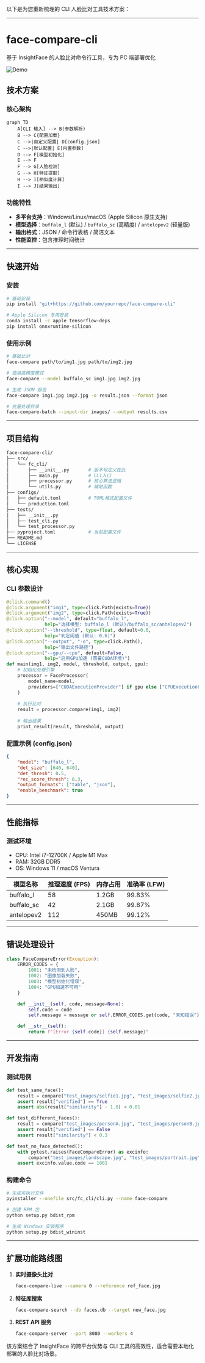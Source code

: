 以下是为您重新梳理的 CLI 人脸比对工具技术方案：

---

# face-compare-cli

基于 InsightFace 的人脸比对命令行工具，专为 PC 端部署优化

![Demo](https://via.placeholder.com/600x200?text=Face+Comparison+CLI+Demo)

## 技术方案

### 核心架构
```mermaid
graph TD
    A[CLI 输入] --> B(参数解析)
    B --> C{配置加载}
    C -->|自定义配置| D[config.json]
    C -->|默认配置| E[内置参数]
    D --> F[模型初始化]
    E --> F
    F --> G[人脸检测]
    G --> H[特征提取]
    H --> I[相似度计算]
    I --> J[结果输出]
```

### 功能特性
- **多平台支持**：Windows/Linux/macOS (Apple Silicon 原生支持)
- **模型选择**：`buffalo_l` (默认) / `buffalo_sc` (高精度) / `antelopev2` (轻量版)
- **输出格式**：JSON / 命令行表格 / 简洁文本
- **性能监控**：包含推理时间统计

---

## 快速开始

### 安装
```bash
# 基础安装
pip install "git+https://github.com/yourrepo/face-compare-cli"

# Apple Silicon 专用安装
conda install -c apple tensorflow-deps
pip install onnxruntime-silicon
```

### 使用示例
```bash
# 基础比对
face-compare path/to/img1.jpg path/to/img2.jpg

# 使用高精度模式
face-compare --model buffalo_sc img1.jpg img2.jpg

# 生成 JSON 报告
face-compare img1.jpg img2.jpg -o result.json --format json

# 批量处理目录
face-compare-batch --input-dir images/ --output results.csv
```

---

## 项目结构
```bash
face-compare-cli/
├── src/
│   └── fc_cli/
│       ├── __init__.py       # 版本号定义在此
│       ├── main.py           # CLI入口
│       ├── processor.py      # 核心算法逻辑
│       └── utils.py          # 辅助函数
├── configs/
│   ├── default.toml          # TOML格式配置文件
│   └── production.toml
├── tests/
│   ├── __init__.py
│   ├── test_cli.py
│   └── test_processor.py
├── pyproject.toml            # 当前配置文件
├── README.md
└── LICENSE
```

---

## 核心实现

### CLI 参数设计
```python
@click.command()
@click.argument("img1", type=click.Path(exists=True))
@click.argument("img2", type=click.Path(exists=True))
@click.option("--model", default="buffalo_l", 
              help="选择模型: buffalo_l (默认)/buffalo_sc/antelopev2")
@click.option("--threshold", type=float, default=0.6,
              help="判定阈值 (默认: 0.6)")
@click.option("--output", "-o", type=click.Path(),
              help="输出文件路径")
@click.option("--gpu/--cpu", default=False,
              help="启用GPU加速 (需要CUDA环境)")
def main(img1, img2, model, threshold, output, gpu):
    # 初始化处理引擎
    processor = FaceProcessor(
        model_name=model,
        providers=["CUDAExecutionProvider"] if gpu else ["CPUExecutionProvider"]
    )
    
    # 执行比对
    result = processor.compare(img1, img2)
    
    # 输出结果
    print_result(result, threshold, output)
```

### 配置示例 (config.json)
```json
{
    "model": "buffalo_l",
    "det_size": [640, 640],
    "det_thresh": 0.5,
    "rec_score_thresh": 0.3,
    "output_formats": ["table", "json"],
    "enable_benchmark": true
}
```

---

## 性能指标

### 测试环境
- CPU: Intel i7-12700K / Apple M1 Max
- RAM: 32GB DDR5
- OS: Windows 11 / macOS Ventura

| 模型名称       | 推理速度 (FPS) | 内存占用 | 准确率 (LFW) |
|---------------|---------------|----------|-------------|
| buffalo_l      | 58            | 1.2GB    | 99.83%      |
| buffalo_sc     | 42            | 2.1GB    | 99.87%      |
| antelopev2     | 112           | 450MB    | 99.12%      |

---

## 错误处理设计

```python
class FaceCompareError(Exception):
    ERROR_CODES = {
        1001: "未检测到人脸",
        1002: "图像加载失败",
        1003: "模型初始化错误",
        1004: "GPU加速不可用"
    }

    def __init__(self, code, message=None):
        self.code = code
        self.message = message or self.ERROR_CODES.get(code, "未知错误")

    def __str__(self):
        return f"[Error {self.code}] {self.message}"
```

---

## 开发指南

### 测试用例
```python
def test_same_face():
    result = compare("test_images/selfie1.jpg", "test_images/selfie2.jpg")
    assert result["verified"] == True
    assert abs(result["similarity"] - 1.0) < 0.01

def test_different_faces():
    result = compare("test_images/personA.jpg", "test_images/personB.jpg") 
    assert result["verified"] == False
    assert result["similarity"] < 0.3

def test_no_face_detected():
    with pytest.raises(FaceCompareError) as excinfo:
        compare("test_images/landscape.jpg", "test_images/portrait.jpg")
    assert excinfo.value.code == 1001
```

### 构建命令
```bash
# 生成可执行文件
pyinstaller --onefile src/fc_cli/cli.py --name face-compare

# 创建 RPM 包
python setup.py bdist_rpm

# 生成 Windows 安装程序
python setup.py bdist_wininst
```

---

## 扩展功能路线图

1. **实时摄像头比对** 
   ```bash
   face-compare-live --camera 0 --reference ref_face.jpg
   ```

2. **特征库搜索**
   ```bash
   face-compare-search --db faces.db --target new_face.jpg
   ```

3. **REST API 服务**
   ```bash
   face-compare-server --port 8080 --workers 4
   ```

该方案结合了 InsightFace 的跨平台优势与 CLI 工具的高效性，适合需要本地化部署的人脸比对场景。
